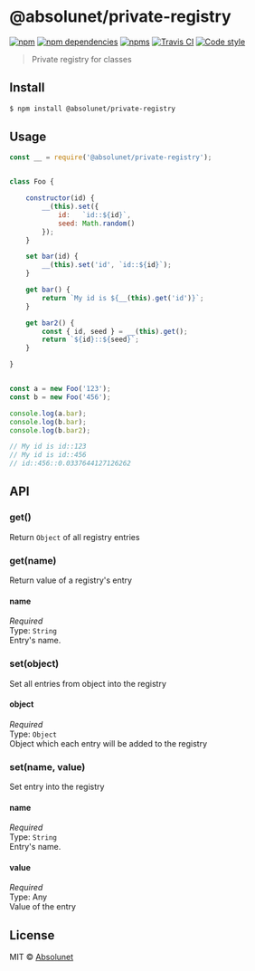 # @absolunet/private-registry

[![npm](https://img.shields.io/npm/v/@absolunet/private-registry.svg)](https://www.npmjs.com/package/@absolunet/private-registry)
[![npm dependencies](https://david-dm.org/absolunet/node-private-registry/status.svg)](https://david-dm.org/absolunet/node-private-registry)
[![npms](https://badges.npms.io/%40absolunet%2Fprivate-registry.svg)](https://npms.io/search?q=%40absolunet%2Fprivate-registry)
[![Travis CI](https://api.travis-ci.org/absolunet/node-private-registry.svg?branch=master)](https://travis-ci.org/absolunet/node-private-registry/builds)
[![Code style](https://img.shields.io/badge/code_style-@absolunet/node-659d32.svg)](https://github.com/absolunet/eslint-config-node)

> Private registry for classes


## Install

```sh
$ npm install @absolunet/private-registry
```


## Usage

```js
const __ = require('@absolunet/private-registry');


class Foo {

	constructor(id) {
		__(this).set({
			id:   `id::${id}`,
			seed: Math.random()
		});
	}

	set bar(id) {
		__(this).set('id', `id::${id}`);
	}

	get bar() {
		return `My id is ${__(this).get('id')}`;
	}

	get bar2() {
		const { id, seed } = __(this).get();
		return `${id}::${seed}`;
	}

}


const a = new Foo('123');
const b = new Foo('456');

console.log(a.bar);
console.log(b.bar);
console.log(b.bar2);

// My id is id::123
// My id is id::456
// id::456::0.0337644127126262
```


## API

### get()
Return `Object` of all registry entries



### get(name)
Return value of a registry's entry

#### name
*Required*<br>
Type: `String`<br>
Entry's name.



### set(object)
Set all entries from object into the registry

#### object
*Required*<br>
Type: `Object`<br>
Object which each entry will be added to the registry



### set(name, value)
Set entry into the registry

#### name
*Required*<br>
Type: `String`<br>
Entry's name.

#### value
*Required*<br>
Type: Any<br>
Value of the entry



## License

MIT © [Absolunet](https://absolunet.com)
